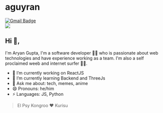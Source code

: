 # aguyran

[![Gmail Badge](https://img.shields.io/badge/-aguyran@outlook.com-c14438?style=flat-square&logo=Gmail&logoColor=white&link=mailto:aguyran@outlook.com)](mailto:aguyran@outlook.com)
<br/>
<img src="https://c.tenor.com/rK3k9EgLkhEAAAAC/steins-gate.gif" />
## Hi 👋, 
I'm Aryan Gupta, I'm a software developer 👨‍💻 who is passionate about web technologies and have experience working as a team. I'm also a self proclaimed weeb and internet surfer 
🏄‍♂️. 

- 🔭 I’m currently working on ReactJS
- 🌱 I’m currently learning Backend and ThreeJs
- 💬 Ask me about: tech, memes, anime
- 😄 Pronouns: he/him
-  ⚡ Languages: JS, Python


> El Psy Kongroo ❤ Kurisu
